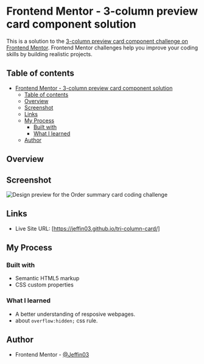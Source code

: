 # Frontend Mentor - 3-column preview card component solution

This is a solution to the [3-column preview card component challenge on Frontend Mentor](https://www.frontendmentor.io/challenges/3column-preview-card-component-pH92eAR2-). Frontend Mentor challenges help you improve your coding skills by building realistic projects. 

## Table of contents
- [Frontend Mentor - 3-column preview card component solution](#frontend-mentor---3-column-preview-card-component-solution)
  - [Table of contents](#table-of-contents)
  - [Overview](#overview)
  - [Screenshot](#screenshot)
  - [Links](#links)
  - [My Process](#my-process)
    - [Built with](#built-with)
    - [What I learned](#what-i-learned)
  - [Author](#author)

## Overview

## Screenshot

![Design preview for the Order summary card coding challenge](/tri-column-card/3-column-preview-card-component-main/design/desktop-design.jpg)

## Links

- Live Site URL: [https://jeffin03.github.io/tri-column-card/]

## My Process

### Built with

- Semantic HTML5 markup
- CSS custom properties

### What I learned

- A better understanding of resposive webpages.
- about ```overflow:hidden;``` css rule.

## Author

- Frontend Mentor - [@Jeffin03](https://www.frontendmentor.io/profile/Jeffin03)